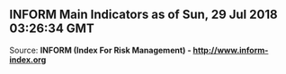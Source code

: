 ## INFORM Main Indicators as of Sun, 29 Jul 2018 03:26:34 GMT

Source: **INFORM (Index For Risk Management) - http://www.inform-index.org**